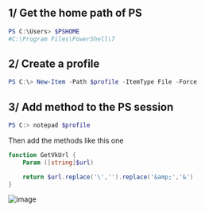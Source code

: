
## 1/ Get the home path of PS

```ps1
PS C:\Users> $PSHOME
#C:\Program Files\PowerShell\7
```

## 2/ Create a profile
```ps1
PS C:\> New-Item -Path $profile -ItemType File -Force
```

## 3/ Add method to the PS session

```ps1
PS C:> notepad $profile
```

Then add the methods like this one 

```ps1
function GetVkUrl {
	Param ([string]$url)

	return $url.replace('\','').replace('&amp;','&')
}
```

![image](https://user-images.githubusercontent.com/26850726/210091739-20f0f3b7-6e3c-45f0-8844-eba67d95f00c.png)



